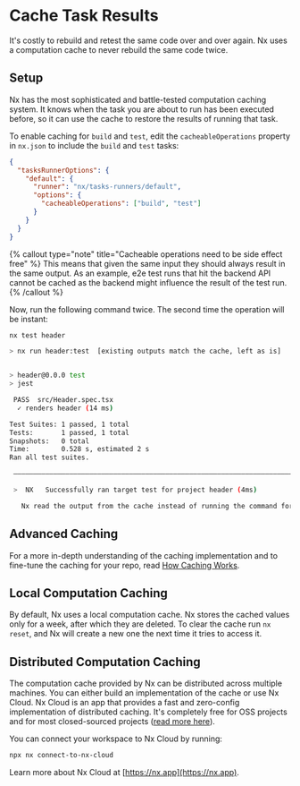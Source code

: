 # Cache Task Results

It's costly to rebuild and retest the same code over and over again. Nx uses a computation cache to never rebuild the
same code twice.

## Setup

Nx has the most sophisticated and battle-tested computation caching system. It knows when the task you are
about to run has been executed before, so it can use the cache to restore the results of running that task.

To enable caching for `build` and `test`, edit the `cacheableOperations` property in `nx.json` to include the `build` and `test` tasks:

```json title="nx.json"
{
  "tasksRunnerOptions": {
    "default": {
      "runner": "nx/tasks-runners/default",
      "options": {
        "cacheableOperations": ["build", "test"]
      }
    }
  }
}
```

{% callout type="note" title="Cacheable operations need to be side effect free" %}
This means that given the same input they should always result in
the same output. As an example, e2e test runs that hit the backend API cannot be cached as the backend might influence
the result of the test run.
{% /callout %}

Now, run the following command twice. The second time the operation will be instant:

```bash
nx test header
```

```bash title="Terminal Output"
> nx run header:test  [existing outputs match the cache, left as is]


> header@0.0.0 test
> jest

 PASS  src/Header.spec.tsx
  ✓ renders header (14 ms)

Test Suites: 1 passed, 1 total
Tests:       1 passed, 1 total
Snapshots:   0 total
Time:        0.528 s, estimated 2 s
Ran all test suites.

 ————————————————————————————————————————————————————————————————————————————————————————————————————————————————————————————————————————————————————————————

 >  NX   Successfully ran target test for project header (4ms)

   Nx read the output from the cache instead of running the command for 1 out of 1 tasks.
```

## Advanced Caching

For a more in-depth understanding of the caching implementation and to fine-tune the caching for your repo, read [How Caching Works](../concepts/how-caching-works).

## Local Computation Caching

By default, Nx uses a local computation cache. Nx stores the cached values only for a week, after which they
are deleted. To clear the cache run `nx reset`, and Nx will create a new one the next time it tries to access it.

## Distributed Computation Caching

The computation cache provided by Nx can be distributed across multiple machines. You can either build an implementation
of the cache or use Nx Cloud. Nx Cloud is an app that provides a fast and zero-config implementation of distributed
caching. It's completely free for OSS projects and for most closed-sourced
projects ([read more here](https://dev.to/nrwl/more-time-saved-for-free-with-nx-cloud-4a2j)).

You can connect your workspace to Nx Cloud by running:

```bash
npx nx connect-to-nx-cloud
```

Learn more about Nx Cloud at [https://nx.app](https://nx.app).
